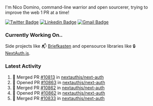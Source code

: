 
I'm Nico Domino, command-line warrior and open sourcerer, trying to improve the web 1 PR at a time!

[![Twitter Badge](https://img.shields.io/badge/-@ndom91-1ca0f1?style=flat-square&labelColor=1ca0f1&logo=twitter&logoColor=white&link=https://twitter.com/ndom91)](https://twitter.com/ndom91) [![Linkedin Badge](https://img.shields.io/badge/-ndom91-blue?style=flat-square&logo=Linkedin&logoColor=white&link=https://www.linkedin.com/in/ndom91/)](https://www.linkedin.com/in/ndom91/) [![Gmail Badge](https://img.shields.io/badge/-yo@ndo.dev-c14438?style=flat-square&logo=mail.ru&logoColor=white&link=mailto:yo@ndo.dev)](mailto:yo@ndo.dev)

### Currently Working On..

Side projects like 📬 [Briefkasten](https://briefkastenhq.com) and opensource libraries like 🔒 [NextAuth.js](https://github.com/nextauthjs/next-auth).

<!--START_SECTION_PROFILE_VIEWS:readme-info-->
<!--END_SECTION_PROFILE_VIEWS:readme-info-->

<!--START_SECTION_DAILY_COMMIT:readme-info-->
<!--END_SECTION_DAILY_COMMIT:readme-info-->

<!--START_SECTION_WEEKLY_COMMIT:readme-info-->
<!--END_SECTION_WEEKLY_COMMIT:readme-info-->

### Latest Activity

<!--START_SECTION:activity-->
1. 🎉 Merged PR [#10813](https://github.com/nextauthjs/next-auth/pull/10813) in [nextauthjs/next-auth](https://github.com/nextauthjs/next-auth)
2. 💪 Opened PR [#10863](https://github.com/nextauthjs/next-auth/pull/10863) in [nextauthjs/next-auth](https://github.com/nextauthjs/next-auth)
3. 🎉 Merged PR [#10862](https://github.com/nextauthjs/next-auth/pull/10862) in [nextauthjs/next-auth](https://github.com/nextauthjs/next-auth)
4. 💪 Opened PR [#10862](https://github.com/nextauthjs/next-auth/pull/10862) in [nextauthjs/next-auth](https://github.com/nextauthjs/next-auth)
5. 🎉 Merged PR [#10833](https://github.com/nextauthjs/next-auth/pull/10833) in [nextauthjs/next-auth](https://github.com/nextauthjs/next-auth)
<!--END_SECTION:activity-->
